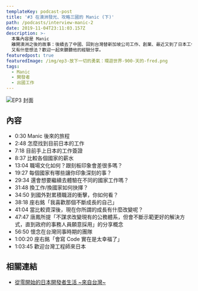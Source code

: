 ```yaml
---
templateKey: podcast-post
title: '#3 在澳洲發光、攻略三國的 Manic (下)'
path: /podcasts/interview-manic-2
date: 2019-11-04T23:11:03.157Z
description: >-
  本集內容是 Manic
  離開澳洲之後的故事：後續去了中國、回到台灣替新加坡公司工作、創業、最近又到了日本工作。每個國家環境有那些不同的體會或衝擊？薪水如何？每到一個國家都是重頭再來，Manic
  又有什麼想法？歡迎一起來聽聽他的經驗分享。
featuredpost: true
featuredImage: /img/ep3-放下一切的勇氣：環遊世界-900-天的-fred.png
tags:
  - Manic
  - 開發者
  - 出國工作
---
```

![EP3 封面](/img/ep3-放下一切的勇氣：環遊世界-900-天的-fred.png "EP3 在澳洲發光、攻略三國的 Manic (下)")

## 內容

* 0:30 Manic 後來的旅程
* 2:48 怎麼找到目前日本的工作
* 7:18 目前手上日本的工作簽證
* 8:37 比較各個國家的薪水
* 13:04 職場文化如何？跟刻板印象會差很多嗎？
* 19:27 每個國家有哪些讓你印象深刻的事？
* 29:34 還會想要繼續去體驗在不同的國家工作嗎？
* 31:48 換工作/換國家如何抉擇？
* 34:50 到國外對累積職涯的衝擊，你如何看？
* 38:18 座右銘「我喜歡那個不斷成長的自己」
* 41:04 當比較資深後，現在你所謂的成長有什麼改變呢？
* 47:47 唐鳳所提「不謀求改變現有的公務體系，但會不斷示範更好的解決方式，直到政府的事務人員願意採用」的分享概念
* 56:50 懷念在台灣同事時期的團隊
* 1:00:20 座右銘「會寫 Code 實在是太幸福了」
* 1:03:45 歡迎台灣工程師來日本

## 相關連結

* [從零開始的日本開發者生活 \~來自台灣\~](https://www.facebook.com/groups/2562816607101765/)
